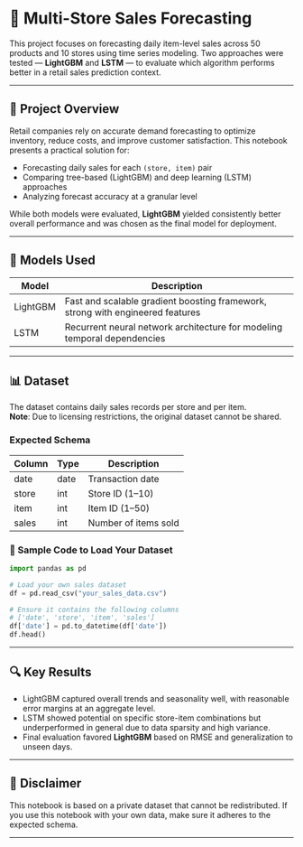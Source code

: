 # 🛒 Multi-Store Sales Forecasting

This project focuses on forecasting daily item-level sales across 50 products and 10 stores using time series modeling. Two approaches were tested — **LightGBM** and **LSTM** — to evaluate which algorithm performs better in a retail sales prediction context.

---

## 📌 Project Overview

Retail companies rely on accurate demand forecasting to optimize inventory, reduce costs, and improve customer satisfaction. This notebook presents a practical solution for:

- Forecasting daily sales for each `(store, item)` pair
- Comparing tree-based (LightGBM) and deep learning (LSTM) approaches
- Analyzing forecast accuracy at a granular level

While both models were evaluated, **LightGBM** yielded consistently better overall performance and was chosen as the final model for deployment.

---

## 🧠 Models Used

| Model     | Description                                                                 |
|-----------|-----------------------------------------------------------------------------|
| LightGBM  | Fast and scalable gradient boosting framework, strong with engineered features |
| LSTM      | Recurrent neural network architecture for modeling temporal dependencies    |

---

## 📊 Dataset

The dataset contains daily sales records per store and per item.  
**Note**: Due to licensing restrictions, the original dataset cannot be shared.

### Expected Schema

| Column | Type   | Description              |
|--------|--------|--------------------------|
| date   | date   | Transaction date         |
| store  | int    | Store ID (1–10)          |
| item   | int    | Item ID (1–50)           |
| sales  | int    | Number of items sold     |

### 📂 Sample Code to Load Your Dataset

```python
import pandas as pd

# Load your own sales dataset
df = pd.read_csv("your_sales_data.csv")

# Ensure it contains the following columns
# ['date', 'store', 'item', 'sales']
df['date'] = pd.to_datetime(df['date'])
df.head()

```

---

## 🔍 Key Results

* LightGBM captured overall trends and seasonality well, with reasonable error margins at an aggregate level.
* LSTM showed potential on specific store-item combinations but underperformed in general due to data sparsity and high variance.
* Final evaluation favored **LightGBM** based on RMSE and generalization to unseen days.

---

## 🚫 Disclaimer

This notebook is based on a private dataset that cannot be redistributed.
If you use this notebook with your own data, make sure it adheres to the expected schema.

---
